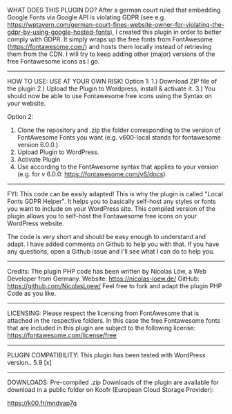 WHAT DOES THIS PLUGIN DO?
After a german court ruled that embedding Google Fonts via Google API is violating GDPR (see e.g. https://wptavern.com/german-court-fines-website-owner-for-violating-the-gdpr-by-using-google-hosted-fonts), I created this plugin in order to better comply with GDPR. It simply wraps up the free fonts from FontAwesome (https://fontawesome.com/) and hosts them locally instead of retrieving them from the CDN. 
I will try to keep adding other (major) versions of the free Fontawesome icons as I go.

--------------------------------------------------------------------------------------------------------------------------------------------------
HOW TO USE:
USE AT YOUR OWN RISK!
Option 1:
1.) Download ZIP file of the plugin
2.) Upload the Plugin to Wordpress, install & activate it.
3.) You should now be able to use Fontawesome free icons using the Syntax on your website.

Option 2:
1) Clone the repository and .zip the folder corresponding to the version of FontAwesome Fonts you want (e.g. v600-local stands for fontawesome version 6.0.0.).
2) Upload Plugin to WordPress.
3) Activate Plugin
4) Use according to the FontAwesome syntax that applies to your version (e.g. for v 6.0.0: https://fontawesome.com/v6/docs).

--------------------------------------------------------------------------------------------------------------------------------------------------

FYI: This code can be easily adapted! This is why the plugin is called "Local Fonts GDPR Helper".
It helps you to basically self-host any styles or fonts you want to include on your WordPress site.
This compiled version of the plugin allows you to self-host the Fontawesome free icons on your WordPress website.

The code is very short and should be easy enough to understand and adapt. I have added comments on Github to help you with that.
If you have any questions, open a Github issue and I'll see what I can do to help you.

--------------------------------------------------------------------------------------------------------------------------------------------------
Credits:
The plugin PHP code has been written by Nicolas Löw, a Web Developer from Germany.
Website: https://nicolas-loew.de/
GitHub: https://github.com/NicolasLoew/
Feel free to fork and adapt the plugin PHP Code as you like.

--------------------------------------------------------------------------------------------------------------------------------------------------
LICENSING: Please respect the licensing from FontAwesome that is attached in the respective folders.
In this case the free Fontawesome fonts that are included in this plugin are subject to the following license: https://fontawesome.com/license/free

--------------------------------------------------------------------------------------------------------------------------------------------------
PLUGIN COMPATIBILITY:
This plugin has been tested with WordPress version..
5.9 [x]

---------------------------------------------------------------
DOWNLOADS:
Pre-compiled .zip Downloads of the plugin are available for download in a public folder on Koofr (European Cloud Storage Provider):

https://k00.fr/mndvap7q
